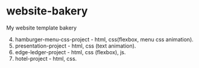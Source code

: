 # website-bakery
My website template bakery

4. hamburger-menu-css-project - html, css(flexbox, menu css animation).
3. presentation-project - html, css (text animation).
2. edge-ledger-project - html, css (flexbox), js.
1. hotel-project - html, css.
